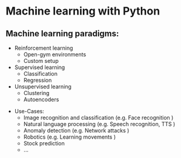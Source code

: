 # Machine learning with Python 
## Machine learning paradigms:
* Reinforcement learning
    * Open-gym environments
    * Custom setup
* Supervised learning
    * Classification
    * Regression
* Unsupervised learning 
    * Clustering
    * Autoencoders
    
- Use-Cases:
    - Image recognition and classification (e.g. Face recognition )
    - Natural language processing (e.g. Speech recognition, TTS )
    - Anomaly detection (e.g. Network attacks )
    - Robotics (e.g. Learning movements )
    - Stock prediction
    - ...
    
 